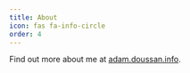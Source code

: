 ```yaml
---
title: About
icon: fas fa-info-circle
order: 4
---
```


Find out more about me at [adam.doussan.info](https://adam.doussan.info).
